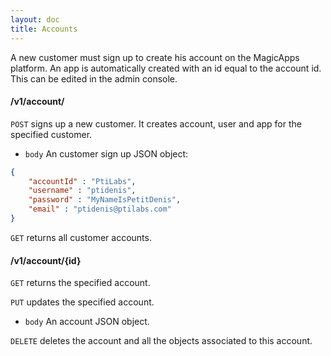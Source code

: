 ```yaml
---
layout: doc
title: Accounts
---
```


A new customer must sign up to create his account on the MagicApps platform. An app is automatically created with an id equal to the account id. This can be edited in the admin console.

#### /v1/account/

`POST` signs up a new customer. It creates account, user and app for the specified customer.

- `body` An customer sign up JSON object:

```json
{
	"accountId" : "PtiLabs",
	"username" : "ptidenis",
	"password" : "MyNameIsPetitDenis",
	"email" : "ptidenis@ptilabs.com"
}
```

`GET` returns all customer accounts.


#### /v1/account/{id}

`GET` returns the specified account.

`PUT` updates the specified account.

- `body` An account JSON object.

`DELETE` deletes the account and all the objects associated to this account.
